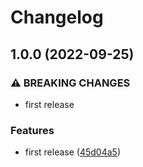 # Changelog

## 1.0.0 (2022-09-25)


### ⚠ BREAKING CHANGES

* first release

### Features

* first release ([45d04a5](https://github.com/nodis-com-br/kong-github-auth/commit/45d04a58d93900f4f4cac7c65e6f0bc4be4f847a))
